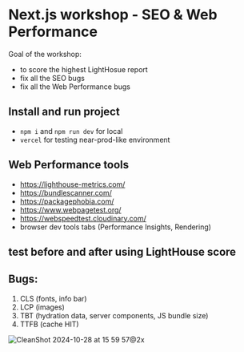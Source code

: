 # Next.js workshop - SEO & Web Performance

Goal of the workshop:

- to score the highest LightHosue report
- fix all the SEO bugs
- fix all the Web Performance bugs

## Install and run project

- `npm i` and `npm run dev` for local
- `vercel` for testing near-prod-like environment

## Web Performance tools

- https://lighthouse-metrics.com/
- https://bundlescanner.com/
- https://packagephobia.com/
- https://www.webpagetest.org/
- https://webspeedtest.cloudinary.com/
- browser dev tools tabs (Performance Insights, Rendering)

## test before and after using LightHouse score

## Bugs:

1. CLS (fonts, info bar)
2. LCP (images)
3. TBT (hydration data, server components, JS bundle size)
4. TTFB (cache HIT)


![CleanShot 2024-10-28 at 15 59 57@2x](https://github.com/user-attachments/assets/215045b7-3669-407d-a658-b92966713ff9)
